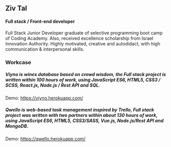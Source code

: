 ## Ziv Tal
#### Full stack / Front-end developer

Full Stack Junior Developer graduate of selective programming boot camp of Coding Academy. Also, received excellence scholarship from Israel Innovation Authority.
Highly motivated, creative and autodidact, with high communication & interpersonal skills.

### Workcase
##### Viyno is wines database based on crowd wisdom, the Full stack project is written within 100 hours of work, using JavaScript ES6, HTML5, CSS3 / SCSS, React.js, Node.js / Rest API and SQL.
Demo: https://viyno.herokuapp.com/ 

##### Qwello is web-based task management inspired by Trello, Full stack project was written with two partners within about 130 hours of work, using JavaScript ES6, HTML5, CSS3/SASS, Vue.js, Node.js/Rest API and MongoDB.
Demo: https://qwello.herokuapp.com/ 

